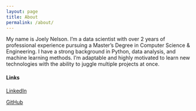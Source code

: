 ```yaml
---
layout: page
title: About
permalink: /about/
---
```

My name is Joely Nelson. I’m a data scientist with over 2 years of professional experience pursuing a Master’s Degree in Computer Science & Engineering. I have a strong background in Python, data analysis, and machine learning methods. I’m adaptable and highly motivated to learn new technologies with the ability to juggle multiple projects at once.

#### Links
[LinkedIn](https://www.linkedin.com/in/joely-nelson-089174146/)

[GitHub](https://github.com/joely-nelson)